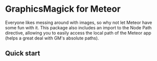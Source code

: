 # GraphicsMagick for Meteor

Everyone likes messing around with images, so why not let Meteor have some fun with it. This package also includes an import to the Node Path directive, allowing you to easily access the local path of the Meteor app (helps a great deal with GM's absolute paths).

## Quick start

